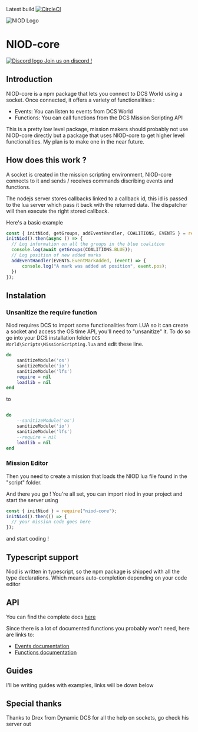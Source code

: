 Latest build
[![CircleCI](https://circleci.com/gh/Ked57/NIOD-core.svg?style=svg)](https://circleci.com/gh/Ked57/NIOD-core)

![NIOD Logo](https://socialify.git.ci/Ked57/NIOD-core/image?font=KoHo&forks=1&issues=1&logo=https%3A%2F%2Fcamo.githubusercontent.com%2F9a8dbcedbaf848678567d49e857d984b86b4398de81ec983df0963b50cfb7f23%2F68747470733a2f2f6b656435372e6769746875622e696f2f4e494f442d636f72652f7374617469632f6173736574732f6e696f642e706e67&owner=1&pattern=Circuit%20Board&pulls=1&stargazers=1&theme=Light)

# NIOD-core

[![Discord logo](https://cdn0.iconfinder.com/data/icons/free-social-media-set/24/discord-64.png "Join us on discord !") Join us on discord !](https://discord.gg/WUW24w8)



## Introduction

NIOD-core is a npm package that lets you connect to DCS World using a socket. Once connected, it offers a variety of functionalities :

- Events: You can listen to events from DCS World
- Functions: You can call functions from the DCS Mission Scripting API

This is a pretty low level package, mission makers should probably not use NIOD-core directly but a package that uses NIOD-core to get higher level functionalities. My plan is to make one in the near future.

## How does this work ?

A socket is created in the mission scripting environment, NIOD-core connects to it and sends / receives commands discribing events and functions. 

The nodejs server stores callbacks linked to a callback id, this id is passed to the lua server which pass it
back with the returned data. The dispatcher will then execute the right stored callback.

Here's a basic example

```javascript
const { initNiod, getGroups, addEventHandler, COALITIONS, EVENTS } = require("niod-core");
initNiod().then(async () => {
  // Log information on all the groups in the blue coalition
  console.log(await getGroups(COALITIONS.BLUE));
  // Log position of new added marks
  addEventHandler(EVENTS.EventMarkAdded, (event) => {
	  console.log("A mark was added at position", event.pos);
  })
});
```

## Instalation

### Unsanitize the require function

Niod requires DCS to import some functionalities from LUA so it can create a socket and access the OS time API, you'll need to "unsanitize" it. To do so go into your DCS installation folder `DCS World\Scripts\MissionScripting.lua` and edit these line.

```lua
do
	sanitizeModule('os')
	sanitizeModule('io')
	sanitizeModule('lfs')
	require = nil
	loadlib = nil
end
```

to

```lua

do
	--sanitizeModule('os')
	sanitizeModule('io')
	sanitizeModule('lfs')
	--require = nil
	loadlib = nil
end
```

### Mission Editor

Then you need to create a mission that loads the NIOD lua file found in the "script" folder.

And there you go ! You're all set, you can import niod in your project and start the server using

```javascript
const { initNiod } = require("niod-core");
initNiod().then(() => {
  // your mission code goes here
});
```

and start coding !

## Typescript support

Niod is written in typescript, so the npm package is shipped with all the type declarations. Which means auto-completion depending on your code editor

## API

You can find the complete docs [here](https://ked57.github.io/NIOD-core/globals)

Since there is a lot of documented functions you probably won't need, here are links to:

- [Events documentation](https://ked57.github.io/NIOD-core/modules/_dcs_event_.html)
- [Functions documentation](https://ked57.github.io/NIOD-core/modules/_dcs_functions_.html)

## Guides

I'll be writing guides with examples, links will be down below

## Special thanks

Thanks to Drex from Dynamic DCS for all the help on sockets, go check his server out
